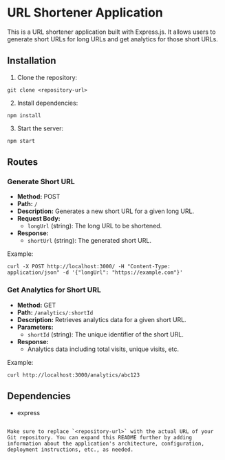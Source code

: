 # URL Shortener Application

This is a URL shortener application built with Express.js. It allows users to generate short URLs for long URLs and get analytics for those short URLs.

## Installation

1. Clone the repository:

```
git clone <repository-url>
```

2. Install dependencies:

```
npm install
```

3. Start the server:

```
npm start
```

## Routes

### Generate Short URL

- **Method:** POST
- **Path:** `/`
- **Description:** Generates a new short URL for a given long URL.
- **Request Body:**
  - `longUrl` (string): The long URL to be shortened.
- **Response:**
  - `shortUrl` (string): The generated short URL.

Example:

```
curl -X POST http://localhost:3000/ -H "Content-Type: application/json" -d '{"longUrl": "https://example.com"}'
```

### Get Analytics for Short URL

- **Method:** GET
- **Path:** `/analytics/:shortId`
- **Description:** Retrieves analytics data for a given short URL.
- **Parameters:**
  - `shortId` (string): The unique identifier of the short URL.
- **Response:**
  - Analytics data including total visits, unique visits, etc.

Example:

```
curl http://localhost:3000/analytics/abc123
```

## Dependencies

- express

```

Make sure to replace `<repository-url>` with the actual URL of your Git repository. You can expand this README further by adding information about the application's architecture, configuration, deployment instructions, etc., as needed.
```
